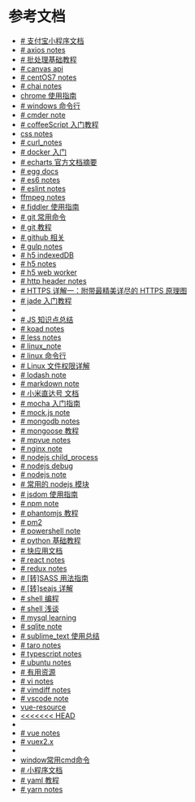 参考文档
=======


<script type="text/javascript">
    var cnzz_protocol = (("https:" == document.location.protocol) ? " https://" : " http://");
    document.write(unescape("%3Cspan id='cnzz_stat_icon_1274257516'%3E%3C/span%3E%3Cscript src='" + cnzz_protocol + "s13.cnzz.com/z_stat.php%3Fid%3D1274257516%26online%3D1' type='text/javascript'%3E%3C/script%3E"));
</script>




<!-- links -->
+ [# 支付宝小程序文档](./docs/aliapp_note.md)
+ [# axios notes](./docs/axios_note.md)
+ [# 批处理基础教程](./docs/bat_note.md)
+ [# canvas api](./docs/canvas_api.md)
+ [# centOS7 notes](./docs/centos_note.md)
+ [# chai notes](./docs/chai_notes.md)
+ [chrome 使用指南](./docs/chrome_note.md)
+ [# windows 命令行](./docs/cmd_note.md)
+ [# cmder note](./docs/cmder_note.md)
+ [# coffeeScript 入门教程](./docs/coffeeScript_note.md)
+ [css notes](./docs/css_note.md)
+ [# curl_notes](./docs/curl_notes.md)
+ [# docker 入门](./docs/docker_note.md)
+ [# echarts 官方文档摘要](./docs/echart_note.md)
+ [# egg docs](./docs/egg_note.md)
+ [# es6 notes](./docs/es6_note.md)
+ [# eslint notes](./docs/eslint_note.md)
+ [ffmpeg notes](./docs/ffmpeg_note.md)
+ [# fiddler 使用指南](./docs/fiddler_note.md)
+ [# git 常用命令](./docs/git-commands.md)
+ [# git 教程](./docs/git-teaching.md)
+ [# github 相关](./docs/github_note.md)
+ [# gulp notes](./docs/gulp_note.md)
+ [# h5 indexedDB](./docs/h5_indexedDB.md)
+ [# h5 notes](./docs/h5_note.md)
+ [# h5 web worker](./docs/h5_webworker.md)
+ [# http header notes](./docs/http_header_note.md)
+ [# HTTPS 详解一：附带最精美详尽的 HTTPS 原理图](./docs/https详解1.md)
+ [# jade 入门教程](./docs/jade_note.md)
+ [](./docs/java_note.md)
+ [# JS 知识点总结](./docs/js_note.md)
+ [# koad notes](./docs/koa_note.md)
+ [# less notes](./docs/less_note.md)
+ [# linux_note](./docs/linux_note.md)
+ [# linux 命令行](./docs/linux命令行.md)
+ [# Linux 文件权限详解](./docs/linux文件权限详解.md)
+ [# lodash note](./docs/lodash_note.md)
+ [# markdown note](./docs/markdown_note.md)
+ [# 小米直达号 文档](./docs/miapp_note.md)
+ [# mocha 入门指南](./docs/mocha_note.md)
+ [# mock.js note](./docs/mockjs_note.md)
+ [# mongodb notes](./docs/mongo_note.md)
+ [# mongoose 教程](./docs/mongoose_note.md)
+ [# mpvue notes](./docs/mpvue_note.md)
+ [# nginx note](./docs/nginx.md)
+ [# nodejs child_process](./docs/node_child_process.md)
+ [# nodejs debug](./docs/node_debug.md)
+ [# nodejs note](./docs/node_note.md)
+ [# 常用的 nodejs 模块](./docs/node_package.md)
+ [# jsdom 使用指南](./docs/node_package_jsdom.md)
+ [# npm note](./docs/npm_note.md)
+ [# phantomjs 教程](./docs/phantomjs_note.md)
+ [# pm2](./docs/pm2_note.md)
+ [# powershell note](./docs/powershell_note.md)
+ [# python 基础教程](./docs/python_note.md)
+ [# 快应用文档](./docs/quickapp_note.md)
+ [# react notes](./docs/react_note.md)
+ [# redux notes](./docs/redux_note.md)
+ [# [转]SASS 用法指南](./docs/sass_note.md)
+ [# [转]seajs 详解](./docs/seajs_note.md)
+ [# shell 编程](./docs/shell_note.md)
+ [# shell 浅谈](./docs/shell浅谈.md)
+ [# mysql learning](./docs/sql_note.md)
+ [# sqlite note](./docs/sqlite_note.md)
+ [# sublime_text 使用总结](./docs/sublime_note.md)
+ [# taro notes](./docs/taro_note.md)
+ [# typescript notes](./docs/typescript_note.md)
+ [# ubuntu notes](./docs/ubuntu_note.md)
+ [# 有用资源](./docs/useful.md)
+ [# vi notes](./docs/vi_note.md)
+ [# vimdiff notes](./docs/vimdiff_note.md)
+ [# vscode note](./docs/vscode_note.md)
+ [vue-resource](./docs/vueResource_note.md)
+ [<<<<<<< HEAD](./docs/vueRouter_note.md)
+ [<!DOCTYPE html><html><head>](./docs/vue_draft.html)
+ [# vue notes](./docs/vue_draft.md)
+ [# vuex2.x](./docs/vuex_note.md)
+ [](./docs/webpack_note.md)
+ [window常用cmd命令](./docs/windows_note.md)
+ [# 小程序文档](./docs/wxapp_note.md)
+ [# yaml 教程](./docs/yaml_note.md)
+ [# yarn notes](./docs/yarn_note.md)